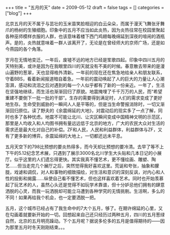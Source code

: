 +++
title = "五月的天"
date = 2009-05-12
draft = false
tags = []
categories = ["blog"]
+++

北京五月的天不属于与茁壮的玉米苗笑脸相迎的白云朵朵，而属于漫天飞舞张牙舞爪的杨树的生殖细胞。印象中的五月不应当如此炎热，因为炎热往常在校园里聚起各种巫师模样衣服的人群，也该意味着楼下西门鸡翅每晚绵延到深夜的喧闹的酒瓶声。是的，炎热就意味着一群人该离开了，无论是在曾经师大的京师广场，还是如今燕园的各个角落。

<!--more-->


岁月在无情地变迁。一年后，废墟不远的地方已经是笙歌四起。印象中四川五月的天特别美，或许是因为在我眼里四川的天就没有不美的时候。春意散去带来的是漫山遍野的葱翠，天也显得格外清新。一年前的现在还在焦急地给亲人和朋友联系，守着BBS，看着新闻报道暗自着急。一年前的震动唤起了人的巨大的力量让人心潮澎湃，感动和流泪之后对遇到的每一个人似乎都有了新的一份亲近。一年了，生活在坚强地继续，而生活也渐渐回归了原貌。地震掩埋了千千万万的人民，而“希望重建不要倒下一批一批的干部”。生存的需要得到满足时，人们的需求变成了更好地生存。生命受到威胁的一瞬间人人是平等的，但是当生命警报消除时，一切又渐渐回归原位。读了野夫的《余震绵延的大地》，对震动后的现实多了一点了解，同时也多了各种忧虑。地震不可能让北川、让灾区瞬间变成中国精神文明的示范区，那里是人均收入和人均图书拥有量远远低于北京的地方，广大的农民大众对生活的需求还是最大化对自己的补偿。ZF和人民，人民和利益群体，利益群体与ZF，又有了更多新的博弈。余震延绵的大地上，一切都还远未平息。


五月天空下的798比预想的要炎热得多，而今天却比预想的要冷清。去早了等不上下午的5.12纪念艺术展，只遇到了展示3000名北川学生大头贴和几本日记的小展厅。似乎这里的人们遗忘得更快。其实我真不懂艺术，更不懂绘画、雕塑、陶艺……但当走完几个展厅之后，突然觉得我好喜欢这里。荒诞和夸张，抽象和朦胧，戏谑和调侃，对人和事物的细致描绘，对生活和意识的深刻反讽，对内心和人性的投影和揭露……纵使自己看不懂艺术，但也这样喜欢着艺术。同时也开始羡慕起了玩艺术的人，虽然心头还是觉得不如玩学术靠谱，但十分妒忌他们拥有的肆意洒脱的心灵，而我一玩洒脱却可能立马遭到各种学究的无情挑剔。生活啊，多么的不同！如果再给我个机会，也一定要洒脱一把。


五月，这个城市已经占有了我生命中的7大个五月，够了。在期许绵延的心里，又在勾画着就要新开始的一切。回想起来自己还只经历过两种五月，四川的五月葱绿自然，北京的五月明亮躁动。下个五月呢？据说多伦多的五月是值得期待的——因为那里五月时冬天刚刚结束。。。
